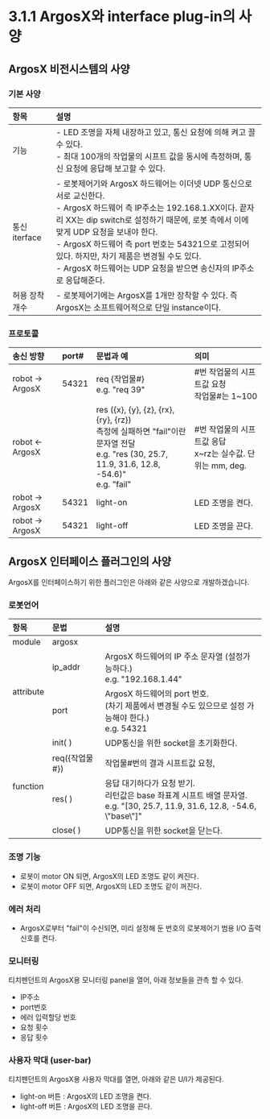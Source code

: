 # 3.1.1 ArgosX와 interface plug-in의 사양

## ArgosX 비전시스템의 사양


### 기본 사양
<table>
  <thead>
    <tr>
      <th style="text-align:left">항목</th>
      <th style="text-align:left">설명</th>
    </tr>
  </thead>
  <tbody>
    <tr>
      <td>기능</td>
      <td>
       - LED 조명을 자체 내장하고 있고, 통신 요청에 의해 켜고 끌 수 있다.</br>
       - 최대 100개의 작업물의 시프트 값을 동시에 측정하며, 통신 요청에 응답해 보고할 수 있다.
      </td>
    </tr>
   <tr>
      <td>통신 iterface</td>
      <td>
       - 로봇제어기와 ArgosX 하드웨어는 이더넷 UDP 통신으로 서로 교신한다.</br>
        - ArgosX 하드웨어 측 IP주소는 192.168.1.XX이다. 끝자리 XX는 dip switch로 설정하기 때문에, 로봇 측에서 이에 맞게 UDP 요청을 보내야 한다.</br>
        - ArgosX 하드웨어 측 port 번호는 54321으로 고정되어 있다. 하지만, 차기 제품은 변경될 수도 있다.</br>
        - ArgosX 하드웨어는 UDP 요청을 받으면 송신자의 IP주소로 응답해준다.
      </td>
    </tr>
    <tr>
      <td>허용 장착 개수</td>
      <td>
       - 로봇제어기에는 ArgosX를 1개만 장착할 수 있다. 즉 ArgosX는 소프트웨어적으로 단일 instance이다.
      </td>
    </tr>
  </tbody>
</table>

### 프로토콜
<table>
  <thead>
    <tr>
      <th style="text-align:left">송신 방향</th>
      <th style="text-align:left">port#</th>
      <th style="text-align:left">문법과 예</th>
      <th style="text-align:left">의미</th>
    </tr>
  </thead>
  <tbody>
    <tr>
      <td>robot → ArgosX</td>
      <td>54321</td>
      <td>req {작업물#}</br>
        e.g. "req 39"</td>
      <td>#번 작업물의 시프트값 요청</br>작업물#는 1~100</td>
    </tr>
   <tr>
      <td>robot ← ArgosX</td>
      <td></td>
      <td>res ({x}, {y}, {z}, {rx}, {ry}, {rz})</br>
            측정에 실패하면 "fail"이란 문자열 전달</br>
            e.g. "res (30, 25.7, 11.9, 31.6, 12.8, -54.6)"</br>
            e.g. "fail"</td>
      <td>#번 작업물의 시프트값 응답</br>
        x~rz는 실수값. 단위는 mm, deg.</td>
    </tr>
    <tr>
      <td>robot → ArgosX</td>
      <td>54321</td>
      <td>light-on</td>
      <td>LED 조명을 켠다.</td>
    </tr>
    <tr>
      <td>robot → ArgosX</td>
      <td>54321</td>
      <td>light-off</td>
      <td>LED 조명을 끈다.</td>
    </tr>
  </tbody>
</table>

## ArgosX 인터페이스 플러그인의 사양


ArgosX를 인터페이스하기 위한 플러그인은 아래와 같은 사양으로 개발하겠습니다.



### 로봇언어
<table>
  <thead>
    <tr>
      <th style="text-align:left">항목</th>
      <th style="text-align:left">문법</th>
      <th style="text-align:left">설명</th>
    </tr>
  </thead>
  <tbody>
    <tr>
      <td>module</td>
      <td>argosx</td>
      <td></td>
    </tr>
   <tr>
      <td rowspan="2">attribute</td>
      <td>ip_addr</td>
      <td>ArgosX 하드웨어의 IP 주소 문자열 (설정가능하다.)</br>e.g. "192.168.1.44"</td>
    </tr>
    <tr>
      <td>port</td>
      <td>ArgosX 하드웨어의 port 번호.</br>(차기 제품에서 변경될 수도 있으므로 설정 가능해야 한다.)</br>e.g. 54321</td>
    </tr>
    <tr>
      <td rowspan="4">function</td>
      <td>init( )</td>
      <td>UDP통신을 위한 socket을 초기화한다.</td>
    </tr>
    <tr>
      <td>req({작업물#})</td>
      <td>작업물#번의 결과 시프트값 요청,</td>
    </tr>
    <tr>
      <td>res( )</td>
      <td>응답 대기하다가 요청 받기.</br>리턴값은 base 좌표계 시프트 배열 문자열.</br>e.g. "[30, 25.7, 11.9, 31.6, 12.8, -54.6, \"base\"]"</td>
    </tr>
    <tr>
      <td>close( )</td>
      <td>UDP통신을 위한 socket을 닫는다.</td>
    </tr>
  </tbody>
</table>

### 조명 기능
- 로봇이 motor ON 되면, ArgosX의 LED 조명도 같이 켜진다.
- 로봇이 motor OFF 되면, ArgosX의 LED 조명도 같이 꺼진다.

### 에러 처리
- ArgosX로부터 "fail"이 수신되면, 미리 설정해 둔 번호의 로봇제어기 범용 I/O 출력신호를 켠다.


### 모니터링
티치펜던트의 ArgosX용 모니터링 panel을 열어, 아래 정보들을 관측 할 수 있다.

- IP주소
- port번호
- 에러 입력할당 번호
- 요청 횟수
- 응답 횟수


### 사용자 막대 (user-bar)
티치펜던트의 ArgosX용 사용자 막대를 열면, 아래와 같은 U/I가 제공된다.

- light-on 버튼 : ArgosX의 LED 조명을 켠다.
- light-off 버튼 : ArgosX의 LED 조명을 끈다.